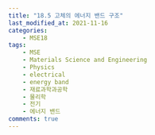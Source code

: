```yaml
---
title: "18.5 고체의 에너지 밴드 구조"
last_modified_at: 2021-11-16
categories:
    - MSE18
tags:
    - MSE
    - Materials Science and Engineering
    - Physics
    - electrical
    - energy band
    - 재료과학과공학
    - 물리학
    - 전기
    - 에너지 밴드
comments: true
---
```


